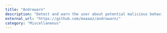 ```yaml
---
title: "Androwarn"
description: "Detect and warn the user about potential malicious behaviours developed by an Android application."
external_url: "https://github.com/maaaaz/androwarn/"
category: "Miscellaneous"
---
```

